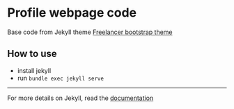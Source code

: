 Profile webpage code
=========================

Base code from Jekyll theme [Freelancer bootstrap theme ](http://startbootstrap.com/template-overviews/freelancer/)

## How to use
- install jekyll
- run `bundle exec jekyll serve`

---------
For more details on Jekyll, read the [documentation](http://jekyllrb.com/)
